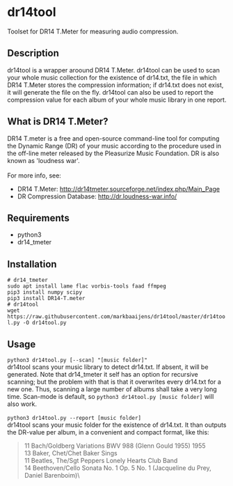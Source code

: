 # dr14tool
Toolset for DR14 T.Meter for measuring audio compression. 

## Description
dr14tool is a wrapper aroound DR14 T.Meter. dr14tool can be used to scan your whole music collection for the existence of dr14.txt, the file in which DR14 T.Meter stores the compression information; if dr14.txt does not exist, it will generate the file on the fly. dr14tool can also be used to report the compression value for each album of your whole music library in one report.

## What is DR14 T.Meter?
DR14 T.meter is a free and open-source command-line tool for computing the Dynamic Range (DR) of your music according to the procedure used in the off-line meter released by the Pleasurize Music Foundation. DR is also known as 'loudness war'.\
\
For more info, see:
* DR14 T.Meter: http://dr14tmeter.sourceforge.net/index.php/Main_Page
* DR Compression Database: http://dr.loudness-war.info/

## Requirements
* python3
* dr14_tmeter

## Installation 
`# dr14_tmeter`\
`sudo apt install lame flac vorbis-tools faad ffmpeg`\
`pip3 install numpy scipy`\
`pip3 install DR14-T.meter`\
`# dr14tool`\
`wget https://raw.githubusercontent.com/markbaaijens/dr14tool/master/dr14tool.py -O dr14tool.py`

## Usage
`python3 dr14tool.py [--scan] "[music folder]"`\
dr14tool scans your music library to detect dr14.txt. If absent, it will be generated. Note that dr14_tmeter it self has an option for recursive scanning; but the problem with that is that it overwrites every dr14.txt for a new one. Thus, scanning a large number of albums shall take a very long time. Scan-mode is default, so `python3 dr14tool.py [music folder]` will also work.\
\
`python3 dr14tool.py --report [music folder]`\
dr14tool scans your music folder for the existence of dr14.txt. It than outputs the DR-value per album, in a convenient and compact format, like this:
> 11 Bach/Goldberg Variations BWV 988 (Glenn Gould 1955) 1955\
> 13 Baker, Chet/Chet Baker Sings\
> 11 Beatles, The/Sgt Peppers Lonely Hearts Club Band\
> 14 Beethoven/Cello Sonata No. 1 Op. 5 No. 1 (Jacqueline du Prey,  Daniel Barenboim)\



